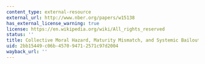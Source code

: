 ```yaml
---
content_type: external-resource
external_url: http://www.nber.org/papers/w15138
has_external_license_warning: true
license: https://en.wikipedia.org/wiki/All_rights_reserved
status: ''
title: Collective Moral Hazard, Maturity Mismatch, and Systemic Bailouts
uid: 2bb15449-c06b-4570-9471-2571c97d2004
wayback_url: ''
---
```

